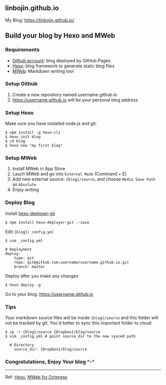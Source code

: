 

linbojin.github.io
-------------
My Blog: https://linbojin.github.io/

## Build your blog by Hexo and MWeb

### Requirements
* [Github account](https://github.com/): blog deployed by GitHub Pages
* [Hexo](https://hexo.io/): blog framework to generate static blog files
* [MWeb](http://www.mweb.im/): Markdown writing tool

### Setup Github
1. Create a new repository named username.github.io
2. https://username.github.io will be your personal blog address

### Setup Hexo
Make sure you have installed node.js and git.

```
$ npm install -g hexo-cli
$ hexo init blog    
$ cd blog
$ hexo new "my first blog"
```

### Setup MWeb
1. Install MWeb in App Store
2. Lauch MWeb and go into `External Mode` (Command + E)
3. Add new external source: `{blog}/source`, and choose `Media Save Path` as `Absolute` 
4. Enjoy writing

### Deploy Blog
Install [hexo-deployer-git](https://github.com/hexojs/hexo-deployer-git)

```
$ npm install hexo-deployer-git --save
```

Edit `{blog}/_config.yml`

```
$ vim _config.yml

# Deployment
deploy:
	type: git
	repo: git@github.com:username/username.github.io.git
	branch: master
```
Deploy after you make any changes

```
$ hexo deploy -g
```

Go to your blog: https://username.github.io

### Tips
Your markdown source files will be inside `{blog}/source` and this folder will not be tracked by git. You'd better to sync this important folder to cloud:

```
$ cp -r {blog}/source {Dropbox}/blog/source
$ vim _config.yml # point source_dir to the new synced path  

  # Directory
    source_dir: {Dropbox}/blog/source
```

### Congratulations, Enjoy Your blog ^-^



---------------------------
Ref: [Hexo](https://hexo.io/docs/index.html), [MWeb for Octpress](http://zh.mweb.im/mweb-1.4-add-floder-octpress-support.html) 

